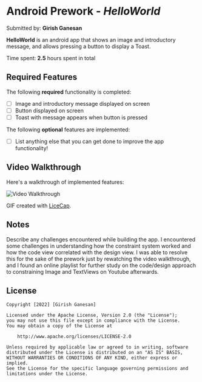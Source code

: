 # Android Prework - *HelloWorld*

Submitted by: **Girish Ganesan**

**HelloWorld** is an android app that shows an image and introductory message, and allows pressing a button to display a Toast. 

Time spent: **2.5** hours spent in total

## Required Features

The following **required** functionality is completed:

* [ ] Image and introductory message displayed on screen
* [ ] Button displayed on screen
* [ ] Toast with message appears when button is pressed 

The following **optional** features are implemented:

* [ ] List anything else that you can get done to improve the app functionality!

## Video Walkthrough

Here's a walkthrough of implemented features:

<img src='https://imgur.com/a/XOStCTU.gif' title='Video Walkthrough' width='' alt='Video Walkthrough' />

GIF created with [LiceCap](http://www.cockos.com/licecap/).

## Notes

Describe any challenges encountered while building the app.
I encountered some challenges in understanding how the constraint system worked and how the code view correlated with the design view. I was able to resolve this for the sake of the prework just by rewatching the video walkthrough, and I found an online playlist for further study on the code/design approach to constraining Image and TextViews on Youtube afterwards.

## License

    Copyright [2022] [Girish Ganesan]

    Licensed under the Apache License, Version 2.0 (the "License");
    you may not use this file except in compliance with the License.
    You may obtain a copy of the License at

        http://www.apache.org/licenses/LICENSE-2.0

    Unless required by applicable law or agreed to in writing, software
    distributed under the License is distributed on an "AS IS" BASIS,
    WITHOUT WARRANTIES OR CONDITIONS OF ANY KIND, either express or implied.
    See the License for the specific language governing permissions and
    limitations under the License.
